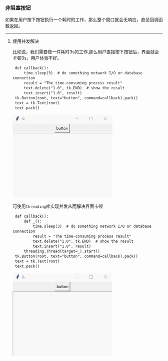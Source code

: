 ### 非阻塞按钮

如果在用户按下按钮执行一个耗时的工作，那么整个窗口就会无响应，直至回调函数返回。

---------------------
1. 使用并发解决
    
    比如说，我们需要做一件耗时3s的工作,那么用户直接按下按钮后，界面就会卡顿3s，用户体验不好。
    
        def callback():
            time.sleep(3)  # do something network I/O or database connection
            result = "The time-consuming process result"
            text.delete("1.0", tk.END)  # show the result
            text.insert("1.0", result)
        tk.Button(root, text="button", command=callback).pack()
        text = tk.Text(root)
        text.pack()

    ![](static/b79b3bc5223608507418f4a106683c71.gif)
    
    可使用`threading`库实现并发从而解决界面卡顿
    
        def callback():
            def _():
                time.sleep(3)  # do something network I/O or database connection
                result = "The time-consuming process result"
                text.delete("1.0", tk.END)  # show the result
                text.insert("1.0", result)
            threading.Thread(target=_).start()
        tk.Button(root, text="button", command=callback).pack()
        text = tk.Text(root)
        text.pack()

    ![](static/8e286f0c87292ec8d733e89e790f7cbb.gif)
